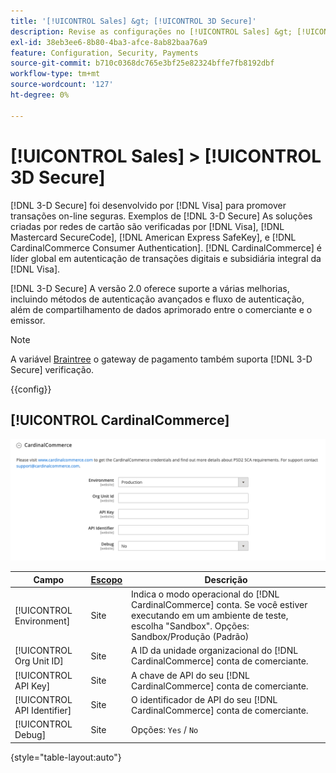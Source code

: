 ```yaml
---
title: '[!UICONTROL Sales] &gt; [!UICONTROL 3D Secure]'
description: Revise as configurações no [!UICONTROL Sales] &gt; [!UICONTROL 3D Secure] página do Administrador do Commerce.
exl-id: 38eb3ee6-8b80-4ba3-afce-8ab82baa76a9
feature: Configuration, Security, Payments
source-git-commit: b710c0368dc765e3bf25e82324bffe7fb8192dbf
workflow-type: tm+mt
source-wordcount: '127'
ht-degree: 0%

---
```


# [!UICONTROL Sales] > [!UICONTROL 3D Secure]

[!DNL 3-D Secure] foi desenvolvido por [!DNL Visa] para promover transações on-line seguras. Exemplos de [!DNL 3-D Secure] As soluções criadas por redes de cartão são verificadas por [!DNL Visa], [!DNL Mastercard SecureCode], [!DNL American Express SafeKey], e [!DNL CardinalCommerce Consumer Authentication]. [!DNL CardinalCommerce] é líder global em autenticação de transações digitais e subsidiária integral da [!DNL Visa].

[!DNL 3-D Secure] A versão 2.0 oferece suporte a várias melhorias, incluindo métodos de autenticação avançados e fluxo de autenticação, além de compartilhamento de dados aprimorado entre o comerciante e o emissor.

>[!NOTE]
>
>A variável [Braintree](../../stores-purchase/braintree.md) o gateway de pagamento também suporta [!DNL 3-D Secure] verificação.

{{config}}

## [!UICONTROL CardinalCommerce]

![CardealCommerce](./assets/3d-secure-cardinalcommerce.png)<!-- zoom -->

| Campo | [Escopo](../../getting-started/websites-stores-views.md#scope-settings) | Descrição |
|--- |--- |--- |
| [!UICONTROL Environment] | Site | Indica o modo operacional do [!DNL CardinalCommerce] conta. Se você estiver executando em um ambiente de teste, escolha &quot;Sandbox&quot;. Opções: Sandbox/Produção (Padrão) |
| [!UICONTROL Org Unit ID] | Site | A ID da unidade organizacional do [!DNL CardinalCommerce] conta de comerciante. |
| [!UICONTROL API Key] | Site | A chave de API do seu [!DNL CardinalCommerce] conta de comerciante. |
| [!UICONTROL API Identifier] | Site | O identificador de API do seu [!DNL CardinalCommerce] conta de comerciante. |
| [!UICONTROL Debug] | Site | Opções: `Yes` / `No` |

{style="table-layout:auto"}
